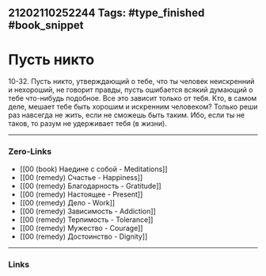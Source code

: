 21202110252244
Tags: #type_finished #book_snippet 
---
#  Пусть никто

 10-32. Пусть никто, утверждающий о тебе, что ты человек неискренний и нехороший, не говорит правды, пусть ошибается всякий думающий о тебе что-нибудь подобное. Все это зависит только от тебя. Кто, в самом деле, мешает тебе быть хорошим и искренним человеком? Только реши раз навсегда не жить, если не сможешь быть таким. Ибо, если ты не таков, то разум не удерживает тебя (в жизни). 

---
### Zero-Links
 - [[00 (book) Наедине с собой - Meditations]]
 - [[00 (remedy) Счастье - Happiness]]
 - [[00 (remedy) Благодарность - Gratitude]]
 - [[00 (remedy) Настоящее - Present]]
 - [[00 (remedy) Дело - Work]]
 - [[00 (remedy) Зависимость - Addiction]]
 - [[00 (remedy) Терпимость - Tolerance]]
 - [[00 (remedy) Мужество - Courage]]
 - [[00 (remedy) Достоинство - Dignity]]
---
### Links
